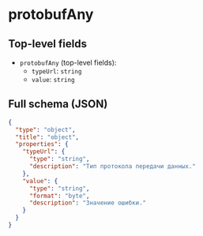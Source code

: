 # protobufAny

## Top-level fields
- `protobufAny` (top-level fields):
  - `typeUrl`: `string`
  - `value`: `string`

## Full schema (JSON)
```json
{
  "type": "object",
  "title": "object",
  "properties": {
    "typeUrl": {
      "type": "string",
      "description": "Тип протокола передачи данных."
    },
    "value": {
      "type": "string",
      "format": "byte",
      "description": "Значение ошибки."
    }
  }
}
```
